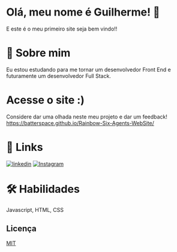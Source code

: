 # Olá, meu nome é Guilherme! 👋

E este é o meu primeiro site seja bem vindo!!

# 🚀 Sobre mim
Eu estou estudando para me tornar um desenvolvedor Front End e futuramente um desenvolvedor Full Stack.

# Acesse o site :)
Considere dar uma olhada neste meu projeto e dar um feedback!
 https://batterspace.github.io/Rainbow-Six-Agents-WebSite/

# 🔗 Links
[![linkedin](https://img.shields.io/badge/linkedin-0A66C2?style=for-the-badge&logo=linkedin&logoColor=white)](https://www.linkedin.com/in/guilherme-rodrigues-b78791267/)
[![Instagram](https://img.shields.io/badge/Instagram-E4405F?style=for-the-badge&logo=instagram&logoColor=white)](https://www.instagram.com/eu_guilherme_84/)

# 🛠 Habilidades
Javascript, HTML, CSS

## Licença

[MIT](https://choosealicense.com/licenses/mit/)


